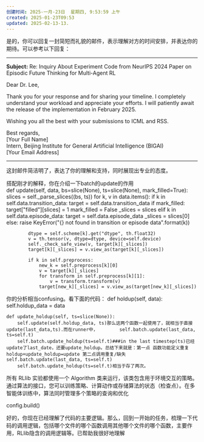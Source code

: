 ```yaml
---
创建时间: 2025-一月-23日  星期四, 9:53:59 上午
created: 2025-01-23T09:53
updated: 2025-02-13-13.
---
```

是的，你可以回复一封简短而礼貌的邮件，表示理解对方的时间安排，并表达你的期待。可以参考以下回复：

---

**Subject:** Re: Inquiry About Experiment Code from NeurIPS 2024 Paper on Episodic Future Thinking for Multi-Agent RL  

Dear Dr. Lee,  

Thank you for your response and for sharing your timeline. I completely understand your workload and appreciate your efforts. I will patiently await the release of the implementation in February 2025.

Wishing you all the best with your submissions to ICML and RSS.  

Best regards,  
[Your Full Name]  
Intern, Beijing Institute for General Artificial Intelligence (BIGAI)  
[Your Email Address]  

---

这封邮件简洁明了，表达了你的理解和支持，同时展现出专业的态度。






搭配刚才的解释，你在介绍一下batch的update的作用    
    def update(self, data, bs=slice(None), ts=slice(None), mark_filled=True):
        slices = self._parse_slices((bs, ts))
        for k, v in data.items():
            if k in self.data.transition_data:
                target = self.data.transition_data
                if mark_filled:
                    target["filled"][slices] = 1
                    mark_filled = False
                _slices = slices
            elif k in self.data.episode_data:
                target = self.data.episode_data
                _slices = slices[0]
            else:
                raise KeyError("{} not found in transition or episode data".format(k))

            dtype = self.scheme[k].get("dtype", th.float32)
            v = th.tensor(v, dtype=dtype, device=self.device)
            self._check_safe_view(v, target[k][_slices])
            target[k][_slices] = v.view_as(target[k][_slices])

            if k in self.preprocess:
                new_k = self.preprocess[k][0]
                v = target[k][_slices]
                for transform in self.preprocess[k][1]:
                    v = transform.transform(v)
                target[new_k][_slices] = v.view_as(target[new_k][_slices])






你的分析相当confusing。看下面的代码：    def holdup(self, data):
        self.holdup_data = data

    def update_holdup(self, ts=slice(None)):
        self.update(self.holdup_data, ts)那么这两个函数一起使用了，就相当于直接update(last_data,ts).而在runner中，        self.batch.update(last_data, ts=self.t)
        self.batch.update_holdup(ts=self.t)###in the last timestep(ts)已经update了last_date，还要update_holdup。总结下来就是：第一点 函数功能定义重复 holdup+update_holdup=update 第二点调用重复/缺失        self.batch.update(last_data, ts=self.t)
        self.batch.update_holdup(ts=self.t)相当于存了两次。





所有 RLlib 实验都使用一个 Algorithm 类来运行，该类包含用于环境交互的策略。通过算法的接口，您可以训练策略、计算动作或存储算法的状态（检查点）。在多智能体训练中，算法同时管理多个策略的查询和优化

config.build()



好的，你现在已经理解了代码的主要逻辑。那么，回到一开始的任务，梳理一下代码的调用逻辑，包括哪个文件的哪个函数调用其他哪个文件的哪个函数，主要作用，RLlib隐含的调用逻辑等。已帮助我很好地理解